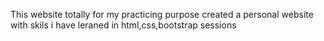 This website totally for my practicing purpose
created a personal website with skils i have leraned in html,css,bootstrap sessions
